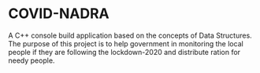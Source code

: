 # COVID-NADRA
A C++ console build application based on the concepts of Data Structures. The purpose of this project is to help government in monitoring the local people if they are following the lockdown-2020 and distribute ration for needy people. 
